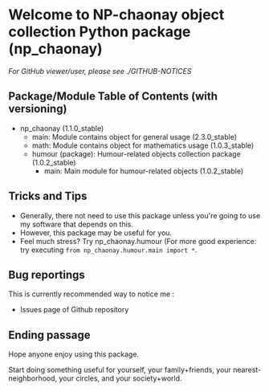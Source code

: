 # Welcome to NP-chaonay object collection Python package (np_chaonay)

*For GitHub viewer/user, please see ./GITHUB-NOTICES*

## Package/Module Table of Contents (with versioning)
+ np_chaonay (1.1.0_stable)
	- main: Module contains object for general usage (2.3.0_stable)
	- math: Module contains object for mathematics usage (1.0.3_stable)
	+ humour (package): Humour-related objects collection package (1.0.2_stable)
		- main: Main module for humour-related objects (1.0.2_stable)

## Tricks and Tips
- Generally, there not need to use this package unless you're going to use
  my software that depends on this.
- However, this package may be useful for you.
- Feel much stress? Try np_chaonay.humour (For more good experience:
  try executing `from np_chaonay.humour.main import *`.

## Bug reportings
This is currently recommended way to notice me :
- Issues page of Github repository

## Ending passage
Hope anyone enjoy using this package.

Start doing something useful for yourself, your family+friends, your nearest-neighborhood, your circles, and your society+world.
